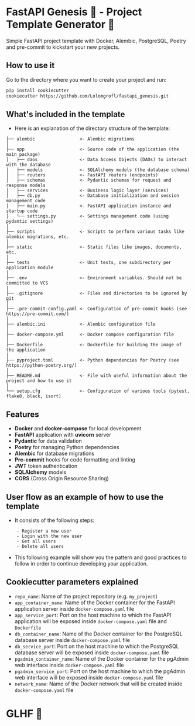 # FastAPI Genesis 🧬 - Project Template Generator 🚀
Simple FastAPI project template with Docker, Alembic, PostgreSQL, Poetry and pre-commit to kickstart your new projects.

## How to use it

Go to the directory where you want to create your project and run:

```bash
pip install cookiecutter
cookiecutter https://github.com/Lolomgrofl/fastapi_genesis.git
```

## What's included in the template

- Here is an explanation of the directory structure of the template:
```
├── alembic                 <- Alembic migrations
│
├── app                     <- Source code of the application (the main package)
│   ├── daos                <- Data Access Objects (DAOs) to interact with the database
│   ├── models              <- SQLAlchemy models (the database schema)
│   ├── routers             <- FastAPI routers (endpoints)
│   ├── schemas             <- Pydantic schemas for request and response models
│   ├── services            <- Business logic layer (services)
│   ├── db.py               <- Database initialization and session management code
│   ├── main.py             <- FastAPI application instance and startup code
│   └── settings.py         <- Settings management code (using pydantic settings)
│
├── scripts                 <- Scripts to perform various tasks like alembic migrations, etc.
│
├── static                  <- Static files like images, documents, etc.
│
├── tests                   <- Unit tests, one subdirectory per application module
│
├── .env                    <- Environment variables. Should not be committed to VCS
│
├── .gitignore              <- Files and directories to be ignored by git
│
├── .pre-commit-config.yaml <- Configuration of pre-commit hooks (see https://pre-commit.com/)
│
├── alembic.ini             <- Alembic configuration file
│
├── docker-compose.yml      <- Docker compose configuration file
│
├── Dockerfile              <- Dockerfile for building the image of the application
│
├── pyproject.toml          <- Python dependencies for Poetry (see https://python-poetry.org/)
│
├── README.md               <- File with useful information about the project and how to use it
│
└── setup.cfg               <- Configuration of various tools (pytest, flake8, black, isort)
```

## Features

- **Docker** and **docker-compose** for local development
- **FastAPI** application with **uvicorn** server
- **Pydantic** for data validation
- **Poetry** for managing Python dependencies
- **Alembic** for database migrations
- **Pre-commit** hooks for code formatting and linting
- **JWT** token authentication
- **SQLAlchemy** models
- **CORS** (Cross Origin Resource Sharing)

## User flow as an example of how to use the template

- It consists of the following steps:
```
    - Register a new user
    - Login with the new user
    - Get all users
    - Delete all users
```
- This following example will show you the pattern and good practices to follow in order to continue developing your application.


## Cookiecutter parameters explained


- `repo_name`: Name of the project repository (e.g. `my_project`)
- `app_container_name`: Name of the Docker container for the FastAPI application server inside `docker-compose.yaml` file
- `app_service_port`: Port on the host machine to which the FastAPI application will be exposed inside `docker-compose.yaml` file and `Dockerfile`
- `db_container_name`: Name of the Docker container for the PostgreSQL database server inside `docker-compose.yaml` file
- `db_service_port`: Port on the host machine to which the PostgreSQL database server will be exposed inside `docker-compose.yaml` file
- `pgadmin_container_name`: Name of the Docker container for the pgAdmin web interface inside `docker-compose.yaml` file
- `pgadmin_service_port`: Port on the host machine to which the pgAdmin web interface will be exposed inside `docker-compose.yaml` file
- `network_name`: Name of the Docker network that will be created inside `docker-compose.yaml` file

# GLHF 🚀
